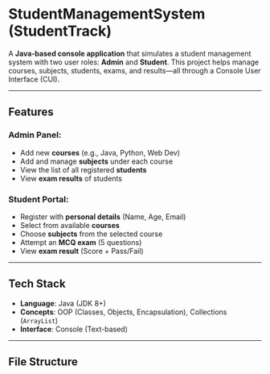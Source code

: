 #  StudentManagementSystem (StudentTrack)

A **Java-based console application** that simulates a student management system with two user roles: **Admin** and **Student**. This project helps manage courses, subjects, students, exams, and results—all through a Console User Interface (CUI).

---

##  Features

###  Admin Panel:
- Add new **courses** (e.g., Java, Python, Web Dev)
- Add and manage **subjects** under each course
- View the list of all registered **students**
- View **exam results** of students

###  Student Portal:
- Register with **personal details** (Name, Age, Email)
- Select from available **courses**
- Choose **subjects** from the selected course
- Attempt an **MCQ exam** (5 questions)
- View **exam result** (Score + Pass/Fail)

---

##  Tech Stack

- **Language**: Java (JDK 8+)
- **Concepts**: OOP (Classes, Objects, Encapsulation), Collections (`ArrayList`)
- **Interface**: Console (Text-based)

---

##  File Structure

